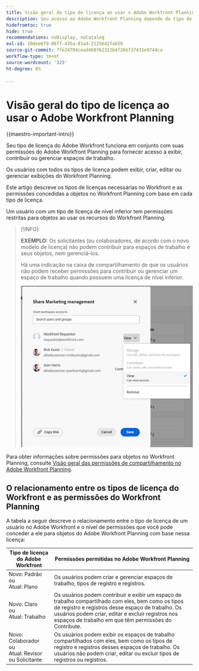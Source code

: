 ```yaml
---
title: Visão geral do tipo de licença ao usar o Adobe Workfront Planning
description: Seu acesso ao Adobe Workfront Planning depende do tipo de licença, além das permissões para objetos.
hidefromtoc: true
hide: true
recommendations: noDisplay, noCatalog
exl-id: 10dee6f9-06ff-435a-81a4-2125642fab59
source-git-commit: 7fe24704cead460762322b4f26bf37431e9744ca
workflow-type: tm+mt
source-wordcount: '323'
ht-degree: 0%

---
```


<!--update the metadata with real things when making this public; also update the description with something like this: Not all users in the organization have the same access and permissions to use Adobe Workfront plannint. This article describes the levels of access that users could have to Adobe Workfront Planning. -->
<!--update the title and the metadata title if Workfront Planning is NOT its own product - because the title is too generic for it being a Workfront capability-->

# Visão geral do tipo de licença ao usar o Adobe Workfront Planning

{{maestro-important-intro}}

Seu tipo de licença do Adobe Workfront funciona em conjunto com suas permissões do Adobe Workfront Planning para fornecer acesso a exibir, contribuir ou gerenciar espaços de trabalho. <!--add more objects here when we can grant other object-specific permissions-->

Os usuários com todos os tipos de licença podem exibir, criar, editar ou gerenciar exibições do Workfront Planning.

Este artigo descreve os tipos de licenças necessárias no Workfront e as permissões concedidas a objetos no Workfront Planning com base em cada tipo de licença.

Um usuário com um tipo de licença de nível inferior tem permissões restritas para objetos ao usar os recursos do Workfront Planning.

>[!INFO]
>
>**EXEMPLO:** Os solicitantes (ou colaboradores, de acordo com o novo modelo de licença) não podem contribuir para espaços de trabalho e seus objetos, nem gerenciá-los.
>
>Há uma indicação na caixa de compartilhamento de que os usuários não podem receber permissões para contribuir ou gerenciar um espaço de trabalho quando possuem uma licença de nível inferior.
>
>![](assets/permissions-grayed-out-for-requestor-user.png)


Para obter informações sobre permissões para objetos no Workfront Planning, consulte [Visão geral das permissões de compartilhamento no Adobe Workfront Planning](/help/quicksilver/maestro/access/sharing-permissions-overview.md).

## O relacionamento entre os tipos de licença do Workfront e as permissões do Workfront Planning

A tabela a seguir descreve o relacionamento entre o tipo de licença de um usuário no Adobe Workfront e o nível de permissões que você pode conceder a ele para objetos do Adobe Workfront Planning com base nessa licença:


| Tipo de licença do Adobe Workfront | Permissões permitidas no Adobe Workfront Planning |
|------------------------------------------------|-------------------------------------------------------------------------------------------------------------------------------------------------------------------------------|
| Novo: Padrão <br> ou <br>Atual: Plano | Os usuários podem criar e gerenciar espaços de trabalho, tipos de registro e registros. |
| Novo: Claro <br> ou <br>Atual: Trabalho | Os usuários podem contribuir e exibir um espaço de trabalho compartilhado com eles, bem como os tipos de registro e registros desse espaço de trabalho.  Os usuários podem criar, editar e excluir registros nos espaços de trabalho em que têm permissões do Contribute. |
| Novo: Colaborador <br> ou <br>Atual: Revisor ou Solicitante | Os usuários podem exibir os espaços de trabalho compartilhados com eles, bem como os tipos de registro e registros desses espaços de trabalho. Os usuários não podem criar, editar ou excluir tipos de registros ou registros. |
